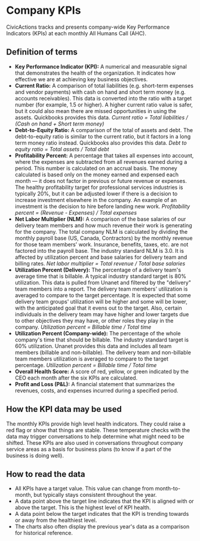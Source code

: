 # Company KPIs

CivicActions tracks and presents company-wide Key Performance Indicators (KPIs) at each monthly All Humans Call (AHC).

## Definition of terms

- **Key Performance Indicator (KPI):** A numerical and measurable signal that demonstrates the health of the organization. It indicates how effective we are at achieving key business objectives.
- **Current Ratio:** A comparison of total liabilities (e.g. short-term expenses and vendor payments) with cash on hand and short term money (e.g. accounts receivables). This data is converted into the ratio with a target number (for example, 1.5 or higher). A higher current ratio value is safer, but it could also mean there are missed opportunities in using the assets. Quickbooks provides this data. _Current ratio = Total liabilities / (Cash on hand + Short term money)_
- **Debt-to-Equity Ratio:** A comparison of the total of assets and debt. The debt-to-equity ratio is similar to the current ratio, but it factors in a long term money ratio instead. Quickbooks also provides this data. _Debt to equity ratio = Total assets / Total debt_
- **Profitability Percent:** A percentage that takes all expenses into account, where the expenses are subtracted from all revenues earned during a period. This number is calculated on an accrual basis. The money calculated is based only on the money earned and expensed each month — it does not factor in previous or future revenue or expenses. The healthy profitability target for professional services industries is typically 20%, but it can be adjusted lower if there is a decision to increase investment elsewhere in the company. An example of an investment is the decision to hire before landing new work. _Profitability percent = (Revenue - Expenses) / Total expenses_
- **Net Labor Multiplier (NLM):** A comparison of the base salaries of our delivery team members and how much revenue their work is generating for the company. The total company NLM is calculated by dividing the monthly payroll base (US, Canada, Contractors) by the monthly revenue for those team members' work. Insurance, benefits, taxes, etc. are not factored into the payroll base. The industry standard NLM is 3.0. It is affected by utilization percent and base salaries for delivery team and billing rates. _Net labor multiplier = Total revenue / Total base salaries_
- **Utilization Percent (Delivery):** The percentage of a delivery team's average time that is billable. A typical industry standard target is 80% utilization. This data is pulled from Unanet and filtered by the "delivery" team members into a report. The delivery team members' utilization is averaged to compare to the target percentage. It is expected that some delivery team groups' utilization will be higher and some will be lower, with the anticipated goal that it evens out to the target. Also, certain individuals in the delivery team may have higher and lower targets due to other objectives they may have, or other roles they play in the company. _Utilization percent = Billable time / Total time_
- **Utilization Percent (Company-wide):** The percentage of the whole company's time that should be billable. The industry standard target is 60% utilization. Unanet provides this data and includes all team members (billable and non-billable). The delivery team and non-billable team members utilization is averaged to compare to the target percentage. _Utilization percent = Billable time / Total time_
- **Overall Health Score:** A score of red, yellow, or green indicated by the CEO each month after the six KPIs are calculated.
- **Profit and Loss (P&L):** A financial statement that summarizes the revenues, costs, and expenses incurred during a specified period.

## How the KPI data may be used

The monthly KPIs provide high level health indicators. They could raise a red flag or show that things are stable. These temperature checks with the data may trigger conversations to help determine what might need to be shifted. These KPIs are also used in conversations throughout company service areas as a basis for business plans (to know if a part of the business is doing well).

## How to read the data

- All KPIs have a target value. This value can change from month-to-month, but typically stays consistent throughout the year.
- A data point above the target line indicates that the KPI is aligned with or above the target. This is the highest level of KPI health.
- A data point below the target indicates that the KPI is trending towards or away from the healthiest level.
- The charts also often display the previous year's data as a comparison for historical reference.
